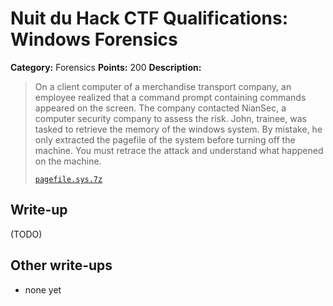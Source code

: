 # Nuit du Hack CTF Qualifications: Windows Forensics

**Category:** Forensics
**Points:** 200
**Description:**

> On a client computer of a merchandise transport company, an employee realized that a command prompt containing commands appeared on the screen. The company contacted NianSec, a computer security company to assess the risk. John, trainee, was tasked to retrieve the memory of the windows system. By mistake, he only extracted the pagefile of the system before turning off the machine. You must retrace the attack and understand what happened on the machine.
>
> [`pagefile.sys.7z`](pagefile.sys.7z)

## Write-up

(TODO)

## Other write-ups

* none yet
